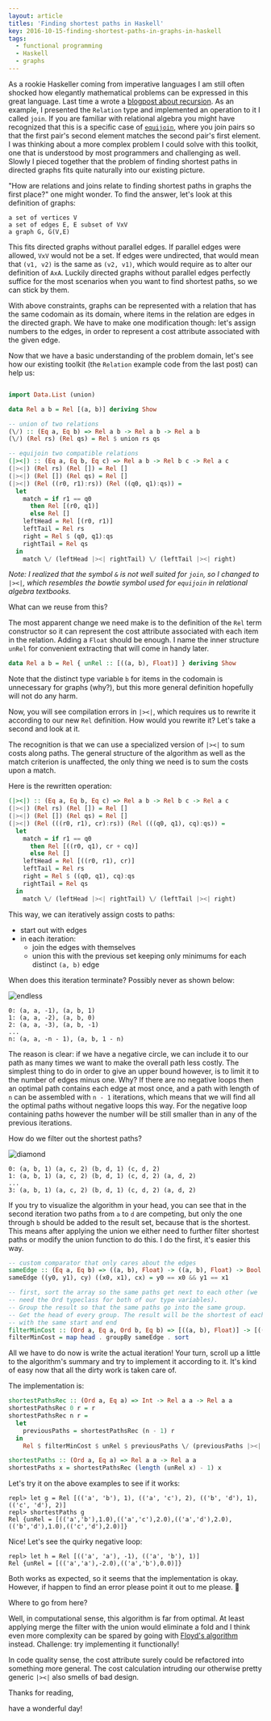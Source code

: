 ```yaml
---
layout: article
titles: 'Finding shortest paths in Haskell'
key: 2016-10-15-finding-shortest-paths-in-graphs-in-haskell
tags:
  - functional programming
  - Haskell
  - graphs
---
```

As a rookie Haskeller coming from imperative languages I am still
often shocked how elegantly mathematical problems can be expressed in this
great language. Last time a wrote a [blogpost about recursion](https://blog.davidka.me/?p=129).
As an example, I presented the
`Relation` type and implemented an operation to it I called `join`. If you are
familiar with relational algebra you might have recognized that this is a
specific case of [`equijoin`](https://en.wikipedia.org/wiki/Join_%28SQL%29#Equi-join),
where you join pairs so that the first pair's second element matches the second
pair's first element.
I was thinking about a more complex problem I could solve with this toolkit, one
that is understood by most programmers and challenging as well. Slowly I pieced
together that the problem of finding shortest paths in directed graphs fits
quite naturally into our existing picture.


"How are relations and joins relate to finding shortest paths in graphs the
first place?" one might wonder. To find the answer, let's look at this
definition of graphs:

```
a set of vertices V
a set of edges E, E subset of VxV
a graph G, G(V,E)
```
This fits directed graphs without parallel edges. If parallel edges were allowed,
`VxV` would not be a set. If edges were undirected, that would mean that `(v1, v2)`
is the same as `(v2, v1)`, which would require as to alter our definition of `AxA`.
Luckily directed graphs without parallel edges perfectly suffice for the most
scenarios when you want to find shortest paths, so we can stick by them.

With above constraints, graphs can be represented with a relation that has the
same codomain as its domain, where items in the relation are edges in the directed
graph. We have to make one modification though: let's assign numbers to the edges,
in order to represent a cost attribute associated with the given edge.

Now that we have a basic understanding of the problem domain, let's see how our
existing toolkit (the `Relation` example code from the last post) can help us:

```haskell

import Data.List (union)

data Rel a b = Rel [(a, b)] deriving Show

-- union of two relations
(\/) :: (Eq a, Eq b) => Rel a b -> Rel a b -> Rel a b
(\/) (Rel rs) (Rel qs) = Rel $ union rs qs

-- equijoin two compatible relations
(|><|) :: (Eq a, Eq b, Eq c) => Rel a b -> Rel b c -> Rel a c
(|><|) (Rel rs) (Rel []) = Rel []
(|><|) (Rel []) (Rel qs) = Rel []
(|><|) (Rel ((r0, r1):rs)) (Rel ((q0, q1):qs)) =
  let
    match = if r1 == q0
      then Rel [(r0, q1)]
      else Rel []
    leftHead = Rel [(r0, r1)]
    leftTail = Rel rs
    right = Rel $ (q0, q1):qs
    rightTail = Rel qs
  in
    match \/ (leftHead |><| rightTail) \/ (leftTail |><| right)

```

*Note: I realized that the symbol `&` is not well suited for
`join`, so I changed to `|><|`, which resembles the bowtie symbol used for `equijoin`
in relational algebra textbooks.*


What can we reuse from this?

The most apparent change we need make is to the definition of the `Rel` term
constructor so it can represent the cost attribute associated with each item in
the relation. Adding a `Float` should be enough. I name the inner structure
`unRel` for convenient extracting that will come in handy later.

```haskell
data Rel a b = Rel { unRel :: [((a, b), Float)] } deriving Show
```

Note that the distinct type variable `b` for items in the codomain is unnecessary
for graphs (why?), but this more general definition hopefully will not do any harm.

Now, you will see compilation errors in `|><|`, which requires us to rewrite it
according to our new `Rel` definition. How would you rewrite it? Let's take a
second and look at it.

The recognition is that we can use a specialized version of `|><|` to sum costs
along paths. The general structure of the algorithm as well as the match criterion
is unaffected, the only thing we need is to sum the costs upon a match.

Here is the rewritten operation:

```haskell
(|><|) :: (Eq a, Eq b, Eq c) => Rel a b -> Rel b c -> Rel a c
(|><|) (Rel rs) (Rel []) = Rel []
(|><|) (Rel []) (Rel qs) = Rel []
(|><|) (Rel (((r0, r1), cr):rs)) (Rel (((q0, q1), cq):qs)) =
  let
    match = if r1 == q0
      then Rel [((r0, q1), cr + cq)]
      else Rel []
    leftHead = Rel [((r0, r1), cr)]
    leftTail = Rel rs
    right = Rel $ ((q0, q1), cq):qs
    rightTail = Rel qs
  in
    match \/ (leftHead |><| rightTail) \/ (leftTail |><| right)
```

This way, we can iteratively assign costs to paths:
- start out with edges
- in each iteration:
  - join the edges with themselves
  - union this with the previous set keeping only minimums for each distinct
  `(a, b)` edge

When does this iteration terminate? Possibly never as shown below:

![endless](/assets/2016-10-15-finding-shortest-paths-in-graphs-in-haskell/ZZZ-endless.png)

```
0: (a, a, -1), (a, b, 1)
1: (a, a, -2), (a, b, 0)
2: (a, a, -3), (a, b, -1)
...
n: (a, a, -n - 1), (a, b, 1 - n)
```

The reason is clear: if we have a negative circle, we can include it to
our path as many times we want to make the overall path less costly. The simplest
thing to do in order to give an upper bound however, is to limit it to the number
of edges minus one. Why? If there are no negative loops then an optimal path
contains each edge at most once, and a path with length of `n` can be assembled
with `n - 1` iterations, which means that we will find all the optimal paths without
negative loops this way. For the negative loop containing paths however the number will
be still smaller than in any of the previous iterations.

How do we filter out the shortest paths?

![diamond](/assets/2016-10-15-finding-shortest-paths-in-graphs-in-haskell/ZZZ-diamond.png)

```
0: (a, b, 1) (a, c, 2) (b, d, 1) (c, d, 2)
1: (a, b, 1) (a, c, 2) (b, d, 1) (c, d, 2) (a, d, 2)
...
3: (a, b, 1) (a, c, 2) (b, d, 1) (c, d, 2) (a, d, 2)
```

If you try to visualize the algorithm in your head, you can see that in the second
iteration two paths from `a` to `d` are competing, but only the one through `b`
should be added to the result set, because that is the shortest. This means after
applying the union we either need to further filter shortest paths or modify the
union function to do this. I do the first, it's easier this way.

```haskell
-- custom comparator that only cares about the edges
sameEdge :: (Eq a, Eq b) => ((a, b), Float) -> ((a, b), Float) -> Bool
sameEdge ((y0, y1), cy) ((x0, x1), cx) = y0 == x0 && y1 == x1

-- first, sort the array so the same paths get next to each other (we
-- need the Ord typeclass for both of our type variables).
-- Group the result so that the same paths go into the same group.
-- Get the head of every group. The result will be the shortest of each the paths
-- with the same start and end
filterMinCost :: (Ord a, Eq a, Ord b, Eq b) => [((a, b), Float)] -> [((a, b), Float)]
filterMinCost = map head . groupBy sameEdge . sort
```

All we have to do now is write the actual iteration! Your turn, scroll up a little
to the algorithm's summary and try to implement it according to it. It's kind of easy
now that all the dirty work is taken care of.

The implementation is:
```haskell
shortestPathsRec :: (Ord a, Eq a) => Int -> Rel a a -> Rel a a
shortestPathsRec 0 r = r
shortestPathsRec n r =
  let
    previousPaths = shortestPathsRec (n - 1) r
  in
    Rel $ filterMinCost $ unRel $ previousPaths \/ (previousPaths |><| previousPaths)

shortestPaths :: (Ord a, Eq a) => Rel a a -> Rel a a
shortestPaths x = shortestPathsRec (length (unRel x) - 1) x
```

Let's try it on the above examples to see if it works:

```
repl> let g = Rel [(('a', 'b'), 1), (('a', 'c'), 2), (('b', 'd'), 1), (('c', 'd'), 2)]
repl> shortestPaths g
Rel {unRel = [(('a','b'),1.0),(('a','c'),2.0),(('a','d'),2.0),(('b','d'),1.0),(('c','d'),2.0)]}
```
Nice! Let's see the quirky negative loop:
```
repl> let h = Rel [(('a', 'a'), -1), (('a', 'b'), 1)]
Rel {unRel = [(('a','a'),-2.0),(('a','b'),0.0)]}
```

Both works as expected, so it seems that the implementation is okay. However,
if happen to find an error please point it out to me please. 🙂

Where to go from here?

Well, in computational sense, this algorithm is far from optimal. At least
applying merge the filter with the union would eliminate a fold and I think
even more complexity can be spared by going with
[Floyd's algorithm](https://en.wikipedia.org/wiki/Floyd%E2%80%93Warshall_algorithm)
instead. Challenge: try implementing it functionally!

In code quality sense, the cost attribute surely could be refactored into something
more general. The cost calculation intruding our otherwise pretty generic `|><|` also
smells of bad design.

Thanks for reading,

have a wonderful day!
